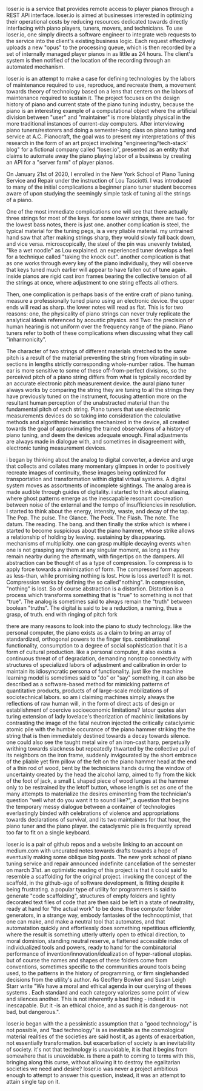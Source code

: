 loser.io is a service that provides remote access to player pianos through a REST APi interface. loser.io is aimed at businesses interested in optimizing their operational costs by reducing resources dedicated towards directly interfacing with piano players, tuners, movers, and technicians. To use loser.io, one simply directs a software engineer to integrate web requests to the service into the client's existing business logic. Each request effectively uploads a new "opus" to the processing queue, which is then recorded by a set of internally managed player pianos in as little as 24 hours. The client's system is then notified of the location of the recording through an automated mechanism.

loser.io is an attempt to make a case for defining technologies by the labors of maintenance required to use, reproduce, and recreate them, a movement towards theory of technology based on a lens that centers on the labors of maintenance required to sustain it. The project focuses on the design history of piano and current state of the piano tuning industry, because the piano is an interesting example of a computational object where the artificial division between "user" and "maintainer" is more blatantly physical in the more traditional instances of current-day computers. After interviewing piano tuners/restorers and doing a semester-long class on piano tuning and service at A.C. Pianocraft, the goal was to present my interpretations of this research in the form of an art project involving "engineering/'tech-stack' blog" for a fictional company called "loser.io", presented as an entity that claims to automate away the piano playing labor of a business by creating an API for a "server farm" of player pianos.

On January 21st of 2020, I enrolled in the New York School of Piano Tuning Service and Repair under the instruction of Lou Tasciotti. I was introduced to many of the initial complications a beginner piano tuner student becomes aware of upon studying the seemingly simple task of tuning all the strings of a piano.

One of the most immediate complications one will see that there actually three strings for most of the keys. for some lower strings, there are two. for the lowest bass notes, there is just one. another complication is steel, the typical material for the tuning pegs, is a very pliable material. my untrained hand saw that after making strings sharp, they would slowly fall back down, and vice versa. microscopically, the steel of the pin was unevenly twisted,  "like a wet noodle" as Lou explained. an experienced tuner develops a feel for a technique called  "taking the knock out". another complication is that as one works through every key of the piano individually, they will observe that keys tuned much earlier will appear to have fallen out of tune again. inside pianos are rigid cast iron frames bearing the collective tension of all the strings at once, where  adjustment to one string effects all others.

Then, one complication is perhaps basis of the entire craft of piano tuning.
measure a professionally tuned piano using an electronic device. the upper ends will read as sharp. the lower notes will read as flat. This is for two reasons: one, the physicality of piano strings can never truly replicate the analytical ideals referenced by acoustic physics. and Two: the precision of human hearing is not uniform over the frequency range of the piano. Piano tuners refer to both of these complications when discussing what they call "inharmonicity".

The character of two strings of different materials stretched to the same pitch is a result of the material preventing the string from vibrating in sub-sections in lengths strictly corresponding whole-number ratios. The human ear is more sensitive to some of these off-from-perfect divisions, so the perceived pitch of a piano string differs from what is typically recorded by an accurate electronic pitch measurement device. the aural piano tuner always works by comparing the string they are tuning to all the strings they have previously tuned on the instrument, focusing attention more on the resultant human perception of the unabstracted material than the fundamental pitch of each string. Piano tuners that use electronic measurements devices do so taking into consideration the calculative methods and algorithmic heuristics mechanized in the device, all created towards the goal of approximating the trained observations of a history of piano tuning, and deem the devices adequate enough. Final adjustments are always made in dialogue with, and sometimes in disagreement with, electronic tuning measurement devices.

i began by thinking about the analog to digital converter, a device and urge that collects and collates many momentary glimpses in order to positively recreate images of continuity, these images being optimized for transportation and transformation within digital virtual systems. A digital system moves as assortments of incomplete sightings. The analog area is made audible through guides of digitality. i started to think about aliasing, where ghost patterns emerge as the inescapable resonant co-creation between noise of the external and the tempo of insufficiencies in resolution. I started to think about the energy, intensity, waste, and decay of the tap. The Pop. The pulse. The Glance. The Peek. The Flash. The note. The datum. The reading. The bang. and then finally the strike which is where i started to become suspicious about the piano hammer, whose strike allows a relationship of holding by leaving. sustaining by disappearing. mechanisms of multiplicity. one can grasp multiple decaying events when one is not grasping any them at any singular moment, as long as they remain nearby during the aftermath, with fingertips on the dampers. All abstraction can be thought of as a type of compression. To compress is to apply force towards a minimization of form. The compressed form appears as less-than, while promising nothing is lost. How is loss averted? It is not. Compression works by defining the so called"nothing". In compression, "nothing" is lost. So of course abstraction is a distortion. Distortion is a process which transforms something that is "true" to something is not that "true". The analog is sometimes said to always remain the "truth" between boolean "truths". The digital is said to be a reduction, a naming, thus a grasp, of truth.
end with ringing of pitch fork

there are many reasons to look into the piano to study technology. like the personal computer, the piano exists as a claim to bring an array of standardized, orthogonal powers to the finger tips. combinational functionality, consumption to a degree of social sophistication that it is a form of cultural production. like a personal computer, it also exists a continuous threat of of degradation, demanding nonstop connectivity with structures of specialized labors of adjustment and calibration in order to maintain its idiosyncratic persona of functionality. just like the machine learning model is sometimes said to "do" or "say" something, it can also be described as a software-based method for mimicking patterns of quantitative products, products of of large-scale mobilizations of sociotechnical labors. so am i claiming machines simply always the reflections of raw human will, in the form of direct acts of design or establishment of coercive socioeconomic limitations? latour quotes alan turing extension of lady lovelace's theorization of machinic limitations by contrasting the image of the fatal neutron injected the critically cataclysmic atomic pile with the humble occurance of the piano hammer striking the the string that is then immediately destined towards a decay towards silence. one could also see the taught metal wire of an iron-cast harp, perpetually writhing towards slackness but repeatedly thwarted by the collective pull of its neighbors on the iron frame, suddenly invigourated by the short embrace of the pliable yet firm pillow of the felt on the piano hammer head at the end of a thin rod of wood, bent by the technicians hands during the window of uncertainty created by the head the alcohol lamp, aimed to fly from the kick of the foot of jack, a small L shaped piece of wood lunges at the hammer only to be restrained by the letoff button, whose length is set as one of the many attempts to materialize the desires eminenting from the technician's question "well what do you want it to sound like?", a question that begins the temporary messy dialogue between a container of technologies everlastingly binded with celebrations of violence and appropriations towards declarations of survival, and its two maintainers for that hour, the piano tuner and the piano player. the cataclysmic pile is frequently spread too far to fit on a single keyboard.

loser.io is a pair of github repos and a website linking to an account on medium.com with uncurated notes towards drafts towards a hope of eventually making some oblique blog posts. The new york school of piano tuning service and repair announced indefinite cancellation of the semester on march 31st. an optimistic reading of this project is that it could said to resemble a scaffolding for the original project. invoking the concept of the scaffold, in the github-age of software development, is fitting despite it being frustrating. a popular type of utility for programmers is said to generate "code scaffolding", structures of empty folders and lightly decorated text files of code that are then said be left in a state of neutrality, ready at hand for "the actual work" to be done. these computer folder generators, in a strange way, embody fantasies of the technooptimist, that one can make, and make a neutral tool that automates, and that automatation quickly and effortlessly does something repetitious efficiently, where the result is something utterly utterly open to ethical direction, to moral dominion, standing neutral reserve, a flattened accessible index of individualized tools and powers, ready to hand for the combinatorial performance of invention/innovation/idealization of hyper-rational utopias. but of course the names and shapes of these folders come from conventions, sometimes specific to the communities around tools being used, to the patterns in the history of programming, or firm singlehanded decisions from the utility's author. As Geoffery Bowker and Susan Leigh Starr write "We have a moral and ethical agenda in our querying of theses systems . Each standard and each category valorizes some point of view and silences another. This is not inherently a bad thing - indeed it is inescapable. But it -is an ethical choice, and as such it is dangerous- not bad, but dangerous.".

loser.io began with the a pessimistic assumption that a "good technology" is not possible, and "bad technology" is as inevitable as the cosmological material realities of the societies are said host it, as agents of exacerbation, not essentially transformation. but exacerbation of society is an inevitability of society. it's not that technology is unavoidable, it is that it begins from somewhere that is unavoidable. is there a path to coming to terms with this, bringing along this curse, without allowing it to destroy the egalitarian societies we need and desire? loser.io was never a project ambitious enough to attempt to answer this question, instead, it was an attempt to attain single tap on it.
